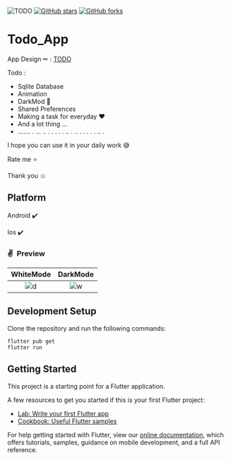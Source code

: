 ![TODO](https://is2-ssl.mzstatic.com/image/thumb/Purple115/v4/27/c6/9f/27c69ffe-aedf-dc60-f696-b1228c372f60/TodoAppIcon-0-1x_U007emarketing-7-0-85-220.png/1200x630wa.png)
[![GitHub stars](https://img.shields.io/github/stars/iampawan/FlutterExampleApps.svg?style=social&label=Star)](https://github.com/amirziyacode)
[![GitHub forks](https://img.shields.io/github/forks/iampawan/FlutterExampleApps.svg?style=social&label=Fork)](https://github.com/amirziyacode?tab=repositories)

# Todo_App

App Design ✏ :  [TODO](https://dribbble.com/shots/14100356-ToDo-App-UI) 

Todo : 
 - Sqlite Database
 - Animation
 - DarkMod 🌙
 - Shared Preferences
 - Making a task for everyday ♥
 - And a lot thing ...
 - ....... . ... .. . . . . . .. . .. . . . . . .. . 

I hope you can use it in your daily work 😅

 Rate me ⭐

Thank you ☺

## Platform

Android ✔️

Ios ✔️


### ✌&ensp;Preview

|               WhiteMode              |              DarkMode                |
| :----------------------------------: | :----------------------------------: |
| ![d](https://s6.uupload.ir/files/dark_eeko.gif) | ![w](https://s6.uupload.ir/files/white_bek4.gif)


## Development Setup
Clone the repository and run the following commands:
```
flutter pub get
flutter run
```

## Getting Started

This project is a starting point for a Flutter application.

A few resources to get you started if this is your first Flutter project:

- [Lab: Write your first Flutter app](https://flutter.dev/docs/get-started/codelab)
- [Cookbook: Useful Flutter samples](https://flutter.dev/docs/cookbook)

For help getting started with Flutter, view our
[online documentation](https://flutter.dev/docs), which offers tutorials,
samples, guidance on mobile development, and a full API reference.
